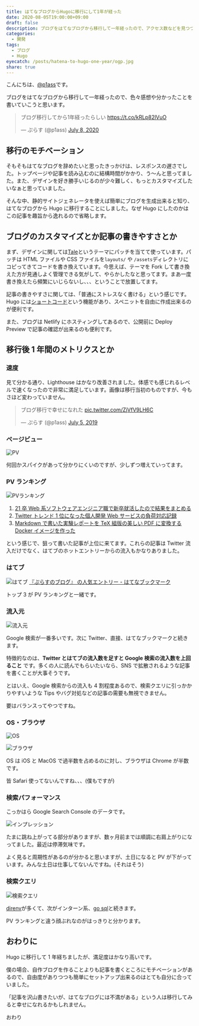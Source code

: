 ```yaml
---
title: はてなブログからHugoに移行にして1年が経った
date: 2020-08-05T19:00:00+09:00
draft: false
description: ブログをはてなブログから移行して一年経ったので、アクセス数などを見つつ感想を書いていこうと思います。
categories:
  - 開発
tags:
  - ブログ
  - Hugo
eyecatch: /posts/hatena-to-hugo-one-year/ogp.jpg
share: true
---
```


こんにちは、[@p1ass](https://twitter.com/p1ass)です。

ブログをはてなブログから移行して一年経ったので、色々感想や分かったことを書いていこうと思います。

<blockquote class="twitter-tweet"><p lang="ja" dir="ltr">ブログ移行してから1年経ったらしい <a href="https://t.co/kRLp82lVuO">https://t.co/kRLp82lVuO</a></p>&mdash; ぷらす (@p1ass) <a href="https://twitter.com/p1ass/status/1280907489551151104?ref_src=twsrc%5Etfw">July 8, 2020</a></blockquote> <script async src="https://platform.twitter.com/widgets.js" charset="utf-8"></script>

<!--more-->

## 移行のモチベーション

そもそもはてなブログを辞めたいと思ったきっかけは、レスポンスの遅さでした。トップページや記事を読み込むのに結構時間がかかり、う〜んと思ってました。また、デザインを好き勝手いじるのが少々難しく、もっとカスタマイズしたいなぁと思っていました。

そんな中、静的サイトジェネレータを使えば簡単にブログを生成出来ると知り、はてなブログから Hugo に移行することにしました。なぜ Hugo にしたのかはこの記事を趣旨から逸れるので省略します。

## ブログのカスタマイズとか記事の書きやすさとか

まず、デザインに関しては[Tale](https://github.com/EmielH/tale-hugo/)というテーマにパッチを当てて使っています。パッチは HTML ファイルや CSS ファイルを`layouts/` や `/assets`ディレクトリにコピってきてコードを書き換えています。今思えば、テーマを Fork して書き換えた方が見通しよく管理できる気がして、やらかしたなと思ってます。まあ一度書き換えたら頻繁にいじらないし、、、ということで放置してます。

記事の書きやすさに関しては、「普通にストレスなく書ける」という感じです。Hugo には[ショートコード](https://gohugo.io/content-management/shortcodes/)という機能があり、スペニットを自由に作成出来るのが便利です。

また、ブログは Netlify にホスティングしてあるので、公開前に Deploy Preview で記事の確認が出来るのも便利です。

## 移行後 1 年間のメトリクスとか

### 速度

見て分かる通り、Lighthouse はかなり改善されました。体感でも感じれるレベルで速くなったので非常に満足しています。画像は移行当初のものですが、今もさほど変わっていません。

<blockquote class="twitter-tweet"><p lang="ja" dir="ltr">ブログ移行で幸せになれた <a href="https://t.co/ZjVfV9LH6C">pic.twitter.com/ZjVfV9LH6C</a></p>&mdash; ぷらす (@p1ass) <a href="https://twitter.com/p1ass/status/1147207034019860481?ref_src=twsrc%5Etfw">July 5, 2019</a></blockquote> <script async src="https://platform.twitter.com/widgets.js" charset="utf-8"></script>

### ページビュー

![PV](pv.png)

何回かスパイクがあって分かりにくいのですが、少しずつ増えていってます。

### PV ランキング

![PVランキング](pv_ranking.png)

1. [21 卒 Web 系ソフトウェアエンジニア職で新卒就活したので結果をまとめる](/posts/job-hunting-2021/)
1. [Twitter トレンド 1 位になった個人開発 Web サービスの負荷対応記録](/posts/midare)
1. [Markdown で書いた実験レポートを TeX 組版の美しい PDF に変換する Docker イメージを作った](/posts/mdtopdf)

という感じで、狙って書いた記事が上位に来てます。これらの記事は Twitter 流入だけでなく、はてブのホットエントリーからの流入もかなりありました。

### はてブ

![はてブ](hateb.png)
[『ぷらすのブログ』 の人気エントリー - はてなブックマーク](https://b.hatena.ne.jp/entrylist?url=https%3A%2F%2Fblog.p1ass.com%2F&sort=count)

トップ 3 が PV ランキングと一緒です。

### 流入元

![流入元](traffic.png)

Google 検索が一番多いです。次に Twitter、直接、はてなブックマークと続きます。

特徴的なのは、**Twitter とはてブの流入数を足すと Google 検索の流入数を上回ること** です。多くの人に読んでもらいたいなら、SNS で拡散されるような記事を書くことが大事そうです。

とはいえ、Google 検索からの流入も 4 割程度あるので、検索クエリに引っかかりやすいような Tips やバグ対処などの記事の需要も無視できません。

要はバランスってやつですね。

### OS・ブラウザ

![OS](os.png)

![ブラウザ](browser.png)

OS は iOS と MacOS で過半数を占めるのに対し、ブラウザは Chrome が半数です。

皆 Safari 使ってないんですね、、、(僕もですが)

### 検索パフォーマンス

こっかはら Google Search Console のデータです。

![インプレッション](imp.png)

たまに跳ね上がってる部分がありますが、数ヶ月前までは順調に右肩上がりになってました。最近は停滞気味です。

よく見ると周期性があるのが分かると思いますが、土日になると PV が下がっています。みんな土日は仕事してないんですね。(それはそう)

### 検索クエリ

![検索クエリ](query.png)

[direnv](/posts/direnv-dotenv)が多くて、次がインターン系、[go sql](/posts/go-database-sql-wrapper)と続きます。

PV ランキングと違う顔ぶれなのがはっきりと分かります。

## おわりに

Hugo に移行して 1 年経ちましたが、満足度はかなり高いです。

僕の場合、自作ブログを作ることよりも記事を書くところにモチベーションがあるので、自由度がありつつも簡単にセットアップ出来るのはとても自分に合っていました。

「記事を沢山書きたいが、はてなブログには不満がある」という人は移行してみると幸せになれるかもしれません。

おわり

